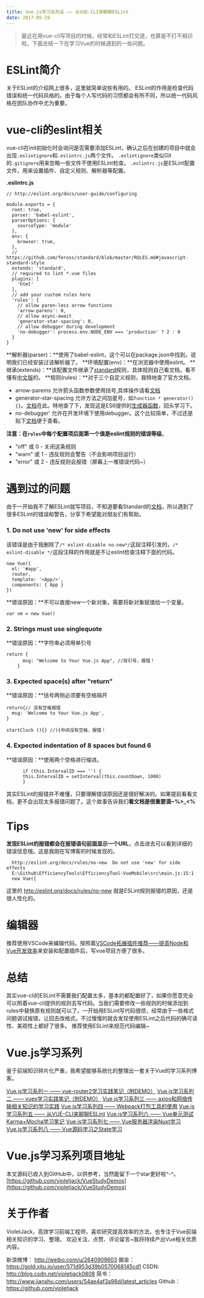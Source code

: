 ```yaml
---
title: Vue.js学习系列五 —— 从VUE-CLI来聊聊ESLint
date: 2017-05-19
---
```


> 最近在用vue-cli写项目的时候，经常和ESLint打交道，也算是不打不相识啦。下面总结一下在学习Vue的时候遇到的一些问题。

# ESLint简介
关于ESLint的介绍网上很多，这里就简单说些有用的。
ESLint的作用是检查代码错误和统一代码风格的。由于每个人写代码的习惯都会有所不同，所以统一代码风格在团队协作中尤为重要。

# vue-cli的eslint相关
vue-cli在init初始化时会询问是否需要添加ESLint，确认之后在创建的项目中就会出现`.eslintignore`和`.eslintrc.js`两个文件。
`.eslintignore`类似Git的`.gitignore`用来忽略一些文件不使用ESLint检查。
`.eslintrc.js`是ESLint配置文件，用来设置插件、自定义规则、解析器等配置。

**.eslintrc.js**
```
// http://eslint.org/docs/user-guide/configuring

module.exports = {
  root: true,
  parser: 'babel-eslint',
  parserOptions: {
    sourceType: 'module'
  },
  env: {
    browser: true,
  },
  // https://github.com/feross/standard/blob/master/RULES.md#javascript-standard-style
  extends: 'standard',
  // required to lint *.vue files
  plugins: [
    'html'
  ],
  // add your custom rules here
  'rules': {
    // allow paren-less arrow functions
    'arrow-parens': 0,
    // allow async-await
    'generator-star-spacing': 0,
    // allow debugger during development
    'no-debugger': process.env.NODE_ENV === 'production' ? 2 : 0
  }
}
```
**解析器(parser)：**使用了babel-eslint，这个可以在package.json中找到，说明我们已经安装过该解析器了。
**环境配置(env)：**在浏览器中使用eslint。
**继承(extends)：**该配置文件继承了[standard](https://github.com/feross/standard/blob/master/RULES.md#javascript-standard-style)规则，具体规则自己看文档，看不懂有[中文版](https://github.com/feross/standard/blob/master/docs/RULES-zhcn.md)的。
**规则(rules)：**对于三个自定义规则，我特地查了官方文档。
> 
* arrow-parems 允许箭头函数参数使用括号,具体操作请看[文档](http://eslint.org/docs/rules/arrow-parens)
* generator-star-spacing 允许方法之间加星号，如`function * generator() {}`。[文档](http://eslint.org/docs/rules/generator-star-spacing)在此。特地查了下，发现这是ES6提供的[生成器函数](https://imququ.com/post/generator-function-in-es6.html)，回头学习下。
* no-debugger' 允许在开发环境下使用debugger。这个比较简单，不过还是贴下[文档](http://eslint.org/docs/rules/no-debugger)便于查看。

**注意：**在`rules`中每个配置项后面第一个值是eslint规则的**错误等级**。
* "off" 或 0 - 关闭这条规则
* "warn" 或 1 - 违反规则会警告（不会影响项目运行）
* "error" 或 2 - 违反规则会报错（屏幕上一堆错误代码~）

# 遇到过的问题
由于一开始我不了解ESLint就写项目，不知道要看Standard的[文档](https://github.com/feross/standard/blob/master/docs/RULES-zhcn.md)，所以遇到了很多ESLint的错误和警告，分享下希望能对朋友们有帮助。

### 1. Do not use 'new' for side effects
该错误是由于我删除了`/* eslint-disable no-new*/`这段注释引发的，`/* eslint-disable */`这段注释的作用就是不让eslint检查注释下面的代码。
```
new Vue({
  el: '#app',
  router,
  template: '<App/>',
  components: { App }
})

```
**错误原因：**不可以直接new一个新对象，需要将新对象赋值给一个变量。
```
var vm = new Vue()
```
### 2. Strings must use singlequote
**错误原因：**字符串必须用单引号
```
return {
      msg: "Welcome to Your Vue.js App", //双引号，报错！
    }
```
### 3. Expected space(s) after "return"
**错误原因：**括号两侧必须要有空格隔开
```
return{// 没有空格报错
  msg: 'Welcome to Your Vue.js App', 
}

startClock (){} //){中间没有空格，报错！
```
### 4. Expected indentation of 8 spaces but found 6 
**错误原因：**使用两个空格进行缩进。
```
      if (this.IntervalID === '') {
      this.IntervalID = setInterval(this.countDown, 1000)
      }
```
其实ESLint的报错并不难懂，只要理解错误原因还是很好解决的。如果提前看看文档，更不会出现太多报错问题了。这个故事告诉我们**看文档是很重要滴~%>_<%**
# Tips
**发现ESLint的报错都会在报错语句前面显示一个URL**，点击进去可以看到详细的错误信息哦。这是我刚在写博客的时候发现的。
```
  http://eslint.org/docs/rules/no-new  Do not use 'new' for side effects  
  E:\Github\EfficiencyTools\EfficiencyTool-VueMobile\src\main.js:15:1
  new Vue({
```
这里的 http://eslint.org/docs/rules/no-new 就是ESLint规则报错的原因，还是很人性化的。

# 编辑器
推荐使用VSCode来编辑代码。按照着[VSCode拓展插件推荐——提高Node和Vue开发效率](https://github.com/varHarrie/Dawn-Blossoms/issues/10)来安装和配置插件后，写vue项目方便了很多。

# 总结
其实vue-cli的ESLint不需要我们配置太多，基本的都配置好了，如果你愿意完全可以照着vue-cli提供的规则去写代码。当我们需要修改一些规则的时候添加到rules中替换原有规则就可以了。一开始用ESLint写代码很烦，经常由于一些格式问题调试报错，让回去改格式。不过慢慢的就会发现使用ESLint之后代码的确可读性、美观性上都好了很多。
推荐使用ESLint来规范代码编辑~

# Vue.js学习系列
鉴于前端知识碎片化严重，我希望能够系统化的整理出一套关于Vue的学习系列博客。

[Vue.js学习系列一 —— vue-router2学习实践笔记（附DEMO）](http://www.jianshu.com/p/8013d8d37bd0)
[Vue.js学习系列二 —— vuex学习实践笔记（附DEMO）](http://www.jianshu.com/p/d6f7e11f18af)
[Vue.js学习系列三 —— axios和网络传输相关知识的学习实践](http://www.jianshu.com/p/8e5fb763c3d7)
[Vue.js学习系列四 —— Webpack打包工具的使用](http://www.jianshu.com/p/aef34acd111f)
[Vue.js学习系列五 —— 从VUE-CLI来聊聊ESLint](http://www.jianshu.com/p/efb6fbed6fac)
[Vue.js学习系列六 —— Vue单元测试Karma+Mocha学习笔记](http://www.jianshu.com/p/073d25a3bba0)
[Vue.js学习系列七 —— Vue服务器渲染Nuxt学习](https://www.jianshu.com/p/ba7466d7101a)
[Vue.js学习系列八 —— Vue源码学习之State学习](https://www.jianshu.com/p/15028f91226e)

# Vue.js学习系列项目地址
本文源码已收入到GitHub中，以供参考，当然能留下一个star更好啦^-^。
[https://github.com/violetjack/VueStudyDemos](https://github.com/violetjack/VueStudyDemos)

# 关于作者
VioletJack，高效学习前端工程师，喜欢研究提高效率的方法，也专注于Vue前端相关知识的学习、整理。
欢迎关注、点赞、评论留言~我将持续产出Vue相关优质内容。

新浪微博： http://weibo.com/u/2640909603
掘金：https://gold.xitu.io/user/571d953d39b0570068145cd1
CSDN: http://blog.csdn.net/violetjack0808
简书： http://www.jianshu.com/users/54ae4af3a98d/latest_articles
Github： https://github.com/violetjack